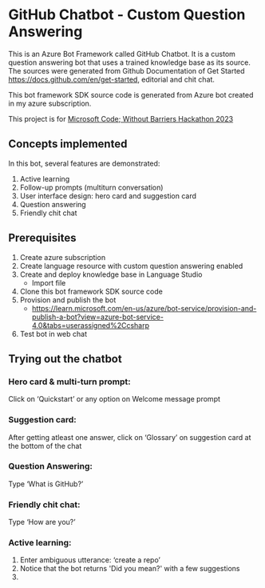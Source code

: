 # GitHub Chatbot - Custom Question Answering

This is an Azure Bot Framework called GitHub Chatbot. It is a custom question answering bot that uses a trained knowledge base as its source. The sources were generated from Github Documentation of Get Started https://docs.github.com/en/get-started, editorial and chit chat. 

This bot framework SDK source code is generated from Azure bot created in my azure subscription. 

This project is for [Microsoft Code; Without Barriers Hackathon 2023](https://cwb2023.devpost.com/)

## Concepts implemented

In this bot, several features are demonstrated:
1. Active learning
2. Follow-up prompts (multiturn conversation)
3. User interface design: hero card and suggestion card
4. Question answering 
5. Friendly chit chat

## Prerequisites

1. Create azure subscription 
2. Create language resource with custom question answering enabled
3. Create and deploy knowledge base in Language Studio
    * Import file
4. Clone this bot framework SDK source code
5. Provision and publish the bot
    * https://learn.microsoft.com/en-us/azure/bot-service/provision-and-publish-a-bot?view=azure-bot-service-4.0&tabs=userassigned%2Ccsharp
6. Test bot in web chat

## Trying out the chatbot

### Hero card & multi-turn prompt:

Click on ‘Quickstart’ or any option on Welcome message prompt

### Suggestion card:

After getting atleast one answer, click on ‘Glossary’ on suggestion card at the bottom of the chat

### Question Answering:

Type ‘What is GitHub?’

### Friendly chit chat:

Type ‘How are you?’

### Active learning:

1. Enter ambiguous utterance: ‘create a repo’
2. Notice that the bot returns 'Did you mean?' with a few suggestions
3. 

